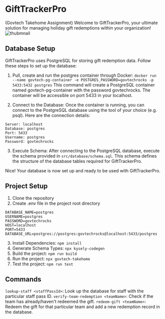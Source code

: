 # GiftTrackerPro 
(Govtech Takehome Assignment)
Welcome to GiftTrackerPro, your ultimate solution for managing holiday gift redemptions within your organization!
![thubmnail](https://i.imgur.com/YkhA6nT.png)
## Database Setup
GiftTrackerPro uses PostgreSQL for storing gift redemption data. Follow these steps to set up the database:

1. Pull, create and run the postgres container through Docker:
`docker run --name govtech-pg-container -e POSTGRES_PASSWORD=govtechrocks -p 5433:5432 postgres`
This command will create a PostgreSQL container named govtech-pg-container with the password govtechrocks. The container will be accessible on port 5433 in your localhost.

2.  Connect to the Database: Once the container is running, you can connect to the PostgreSQL database using the tool of your choice (e.g. psql). Here are the connection details:
```
Server: localhost
Database: postgres
Port: 5433
Username: postgres
Password: govtechrocks
```

3. Execute Schema: After connecting to the PostgreSQL database, execute the schema provided in `src/database/schema.sql`. This schema defines the structure of the database tables required for GiftTrackerPro.

Nice! Your database is now set up and ready to be used with GiftTrackerPro.

## Project Setup
1. Clone the repository
2. Create .env file in the project root directory
```
DATABASE_NAME=postgres
USERNAME=postgres
PASSWORD=govtechrocks
HOST=localhost
PORT=5433
DATABASE_URL=postgres://postgres:govtechrocks@localhost:5433/postgres
```
3. Install Dependencies: `npm install`
4. Generate Schema Types: `npx kysely-codegen`
5. Build the project: `npm run build`
6. Run the project: `npx govtech-takehome`
7. Test the project: `npm run test`

## Commands
`lookup-staff <staffPassId>`: Look up the database for staff with the particular staff pass ID.
`verify-team-redemption <teamName>`: Check if the team has already/haven't redeemed the gift.
`redeem-gift <teamName>`: Redeem the gift for that particular team and add a new redemption record in the database.
